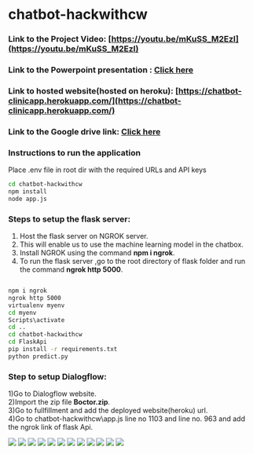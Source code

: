# chatbot-hackwithcw

### Link to the Project Video:   [https://youtu.be/mKuSS_M2EzI](https://youtu.be/mKuSS_M2EzI)

### Link to the Powerpoint presentation :   [Click here](https://docs.google.com/presentation/d/1jYOAtZrql_PuGEm9hZTvksJGGKlZAHqZaPcWHtREK4g/edit#slide=id.g78c90a5a0c_0_82)

### Link to hosted website(hosted on heroku):  [https://chatbot-clinicapp.herokuapp.com/](https://chatbot-clinicapp.herokuapp.com/)

### Link to the Google drive link:  [Click here](https://drive.google.com/drive/folders/1kBUredfaoz3tD9NYG2zi38_Qv0nV-5PV?usp=sharing)

### Instructions to run the application

Place .env file in root dir with the required URLs and API keys

```bash
cd chatbot-hackwithcw
npm install
node app.js
```




### Steps to setup the flask server:
1) Host the flask server on NGROK server.
2) This will enable us to use the machine learning model in the chatbox.
3) Install NGROK using the command  **npm i ngrok**.
4) To run the flask server ,go to the root directory of flask folder and run the command **ngrok http 5000**.
 
```bash

npm i ngrok
ngrok http 5000
virtualenv myenv
cd myenv
Scripts\activate
cd ..
cd chatbot-hackwithcw
cd FlaskApi
pip install -r requirements.txt
python predict.py
```

###  Step to setup Dialogflow:
1)Go to Dialogflow website.<br>
2)Import the zip file **Boctor.zip**.<br>
3)Go to fullfillment and add the deployed website(heroku) url.<br>
4)Go to chatbot-hackwithcw\app.js line no 1103 and line no. 963 and add the ngrok link of flask Api.


![](https://lh4.googleusercontent.com/cihDo07aPETA372dEgG0kORnhHJEZGAQecMd80YhO6uzy08MpMHQ-XTEmqjByng=w1200-h630-p )
![](https://cdn.discordapp.com/attachments/799613539866116120/800415913941401670/unknown.png)
![](https://cdn.discordapp.com/attachments/799613A539866116120/800416205243416626/unknown.png)
![](https://cdn.discordapp.com/attachments/799613539866116120/800416516121296897/unknown.png)
![](https://cdn.discordapp.com/attachments/799613539866116120/800416958507253780/unknown.png)
![](https://cdn.discordapp.com/attachments/799613539866116120/800417405993615381/unknown.png)
![](https://cdn.discordapp.com/attachments/799613539866116120/800417819446607892/unknown.png)
![](https://cdn.discordapp.com/attachments/799613539866116120/800418858157735986/unknown.png)
![](https://cdn.discordapp.com/attachments/799613539866116120/800419294461689896/unknown.png)
![](https://cdn.discordapp.com/attachments/799613539866116120/800425328279158785/unknown.png)
![](https://cdn.discordapp.com/attachments/799613539866116120/800426536078802954/unknown.png)
![](https://cdn.discordapp.com/attachments/799613539866116120/800426536078802954/unknown.png)
